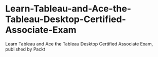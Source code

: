 


# Learn-Tableau-and-Ace-the-Tableau-Desktop-Certified-Associate-Exam
Learn Tableau and Ace the Tableau Desktop Certified Associate Exam, published by Packt
